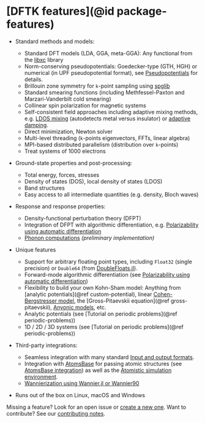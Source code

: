 # [DFTK features](@id package-features)

* Standard methods and models:
    - Standard DFT models (LDA, GGA, meta-GGA): Any functional from the
      [libxc](https://libxc.gitlab.io/) library
    - Norm-conserving pseudopotentials: Goedecker-type (GTH, HGH)
      or numerical (in UPF pseudopotential format),
      see [Pseudopotentials](@ref) for details.
    - Brillouin zone symmetry for ``k``-point sampling using [spglib](https://atztogo.github.io/spglib/)
    - Standard smearing functions (including Methfessel-Paxton
      and Marzari-Vanderbilt cold smearing)
    - Collinear spin polarization for magnetic systems
    - Self-consistent field approaches including adaptive mixing methods,
      e.g. [LDOS mixing](https://doi.org/10.1088/1361-648X/abcbdb) (autodetects metal versus insulator)
      or [adaptive damping](https://arxiv.org/abs/2109.14018).
    - Direct minimization, Newton solver
    - Multi-level threading (``k``-points eigenvectors, FFTs, linear algebra)
    - MPI-based distributed parallelism (distribution over ``k``-points)
    - Treat systems of 1000 electrons

* Ground-state properties and post-processing:
    - Total energy, forces, stresses
    - Density of states (DOS), local density of states (LDOS)
    - Band structures
    - Easy access to all intermediate quantities (e.g. density, Bloch waves)

* Response and response properties:
    - Density-functional perturbation theory (DFPT)
    - Integration of DFPT with algorithmic differentiation,
      e.g. [Polarizability using automatic differentiation](@ref)
    - [Phonon computations](@ref) *(preliminary implementation)*

* Unique features
    - Support for arbitrary floating point types, including `Float32` (single precision)
      or `Double64` (from [DoubleFloats.jl](https://github.com/JuliaMath/DoubleFloats.jl)).
    - Forward-mode algorithmic differentiation (see [Polarizability using automatic differentiation](@ref))
    - Flexibility to build your own Kohn-Sham model:
      Anything from [analytic potentials](@ref custom-potential),
      linear [Cohen-Bergstresser model](@ref),
      the [Gross-Pitaevskii equation](@ref gross-pitaevskii),
      [Anyonic models](@ref), etc.
    - Analytic potentials (see [Tutorial on periodic problems](@ref periodic-problems))
    - 1D / 2D / 3D systems (see [Tutorial on periodic problems](@ref periodic-problems))

* Third-party integrations:
    - Seamless integration with many standard [Input and output formats](@ref).
    - Integration with [AtomsBase](https://github.com/JuliaMolSim/AtomsBase.jl) for passing
      atomic structures (see [AtomsBase integration](@ref)) as well as
      the [Atomistic simulation environment](@ref).
    - [Wannierization using Wannier.jl or Wannier90](@ref)

* Runs out of the box on Linux, macOS and Windows

Missing a feature? Look for an open issue or [create a new one](https://github.com/JuliaMolSim/DFTK.jl/issues).
Want to contribute? See our [contributing notes](https://github.com/JuliaMolSim/DFTK.jl#contributing).
